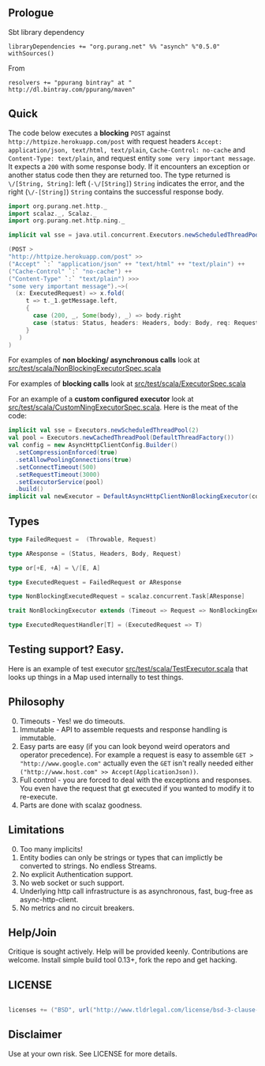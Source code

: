 ## Prologue

Sbt library dependency

    libraryDependencies += "org.purang.net" %% "asynch" %"0.5.0" withSources()

From

    resolvers += "ppurang bintray" at " http://dl.bintray.com/ppurang/maven"

## Quick

The code below executes a **blocking** `POST` against `http://httpize.herokuapp.com/post` with request headers `Accept: application/json, text/html, text/plain`,  `Cache-Control: no-cache` and `Content-Type: text/plain`, and request entity `some very important message`. It expects a `200` with some response body. If it encounters an exception or another status code then they are returned too. The type returned is `\/[String, String]`: left (`-\/[String]`) `String` indicates the error, and the right (`\/-[String]`) `String` contains the successful response body.


```scala
import org.purang.net.http._
import scalaz._, Scalaz._
import org.purang.net.http.ning._

implicit val sse = java.util.concurrent.Executors.newScheduledThreadPool(2) //needed for timeouts

(POST >
"http://httpize.herokuapp.com/post" >>
("Accept" `:` "application/json" ++ "text/html" ++ "text/plain") ++
("Cache-Control" `:` "no-cache") ++
("Content-Type" `:` "text/plain") >>>
"some very important message").~>(
  (x: ExecutedRequest) => x.fold(
     t => t._1.getMessage.left,
     {
       case (200, _, Some(body), _) => body.right
       case (status: Status, headers: Headers, body: Body, req: Request) => status.toString.left
     }
   )
)
```

For examples of **non blocking/ asynchronous calls** look at  [src/test/scala/NonBlockingExecutorSpec.scala](https://github.com/ppurang/asynch/blob/master/src/test/scala/NonBlockingExecutorSpec.scala)

For examples of **blocking calls** look at  [src/test/scala/ExecutorSpec.scala](https://github.com/ppurang/asynch/blob/master/src/test/scala/ExecutorSpec.scala)

For an example of a **custom configured executor** look at [src/test/scala/CustomNingExecutorSpec.scala](https://github.com/ppurang/asynch/blob/master/src/test/scala/CustomNingExecutorSpec.scala). Here is the meat of the code:


```scala
implicit val sse = Executors.newScheduledThreadPool(2)
val pool = Executors.newCachedThreadPool(DefaultThreadFactory())
val config = new AsyncHttpClientConfig.Builder()
  .setCompressionEnforced(true)
  .setAllowPoolingConnections(true)
  .setConnectTimeout(500)
  .setRequestTimeout(3000)
  .setExecutorService(pool)
  .build()
implicit val newExecutor = DefaultAsyncHttpClientNonBlockingExecutor(config, pool.just)
```

## Types


```scala
type FailedRequest =  (Throwable, Request)

type AResponse = (Status, Headers, Body, Request)

type or[+E, +A] = \/[E, A]

type ExecutedRequest = FailedRequest or AResponse

type NonBlockingExecutedRequest = scalaz.concurrent.Task[AResponse]

trait NonBlockingExecutor extends (Timeout => Request => NonBlockingExecutedRequest)

type ExecutedRequestHandler[T] = (ExecutedRequest => T)
```

## Testing support? Easy.

Here is an example of test executor [src/test/scala/TestExecutor.scala](https://github.com/ppurang/asynch/blob/master/src/test/scala/TestExecutor.scala)
 that looks up things in a Map used internally to test things.


## Philosophy

0. Timeouts - Yes! we do timeouts.
1. Immutable - API to assemble requests and response handling is immutable.
2. Easy parts are easy (if you can look beyond weird operators and operator precedence). For example a request is easy to assemble
`GET > "http://www.google.com"` actually even the `GET` isn't really needed either `("http://www.host.com" >> Accept(ApplicationJson))`.
3. Full control -  you are forced to deal with the exceptions and responses. You even have the request that gt executed if you wanted to modify it to re-execute.
4. Parts are done with scalaz goodness.


## Limitations

0. Too many implicits!
1. Entity bodies can only be strings or types that can implictly be converted to strings. No endless Streams.
2. No explicit Authentication support.
3. No web socket or such support.
4. Underlying http call infrastructure is as asynchronous, fast, bug-free as async-http-client.
5. No metrics and no circuit breakers.


## Help/Join

Critique is sought actively. Help will be provided keenly. Contributions are welcome. Install simple build tool 0.13+, fork the repo and get hacking.


## LICENSE

```scala

licenses += ("BSD", url("http://www.tldrlegal.com/license/bsd-3-clause-license-%28revised%29"))

```

## Disclaimer

Use at your own risk. See LICENSE for more details.